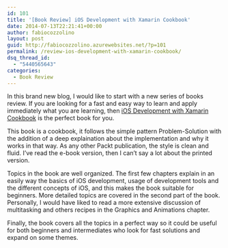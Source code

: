```yaml
---
id: 101
title: '[Book Review] iOS Development with Xamarin Cookbook'
date: 2014-07-13T22:21:41+00:00
author: fabiocozzolino
layout: post
guid: http://fabiocozzolino.azurewebsites.net/?p=101
permalink: /review-ios-development-with-xamarin-cookbook/
dsq_thread_id:
  - "5440565643"
categories:
  - Book Review
---
```

[<img class="alignleft" src="https://i1.wp.com/my.safaribooksonline.com/static/201407-7807-my/images/9781849698924/9781849698924_s.jpg?resize=145%2C179" alt="" data-recalc-dims="1" />](http://my.safaribooksonline.com/book/programming/mobile/9781849698924)In this brand new blog, I would like to start with a new series of books review. If you are looking for a fast and easy way to learn and apply immediately what you are learning, then <a href="http://www.packtpub.com/ios-development-with-xamarin-cookbook/book" target="_blank">iOS Development with Xamarin Cookbook</a>  is the perfect book for you.

This book is a cookbook, it follows the simple pattern Problem-Solution with the addition of a deep explaination about the implementation and why it works in that way. As any other Packt publication, the style is clean and fluid. I&#8217;ve read the e-book version, then I can&#8217;t say a lot about the printed version.

Topics in the book are well organized. The first few chapters explain in an easily way the basics of iOS development, usage of development tools and the different concepts of iOS, and this makes the book suitable for beginners. More detailed topics are covered in the second part of the book. Personally, I would have liked to read a more extensive discussion of multitasking and others recipes in the Graphics and Animations chapter.

Finally, the book covers all the topics in a perfect way so it could be useful for both beginners and intermediates who look for fast solutions and expand on some themes.
